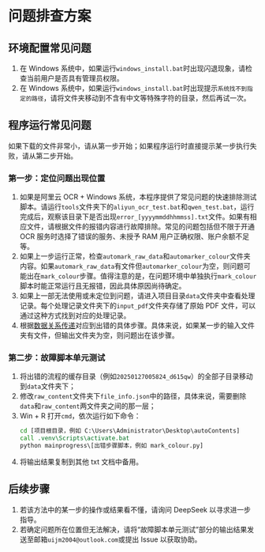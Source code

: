 # 问题排查方案

## 环境配置常见问题

1. 在 Windows 系统中，如果运行`windows_install.bat`时出现闪退现象，请检查当前用户是否具有管理员权限。
2. 在 Windows 系统中，如果运行`windows_install.bat`时出现提示`系统找不到指定的路径`，请将文件夹移动到不含有中文等特殊字符的目录，然后再试一次。

## 程序运行常见问题

如果下载的文件非常小，请从第一步开始；如果程序运行时直接提示某一步执行失败，请从第二步开始。

### 第一步：定位问题出现位置

1. 如果是阿里云 OCR + Windows 系统，本程序提供了常见问题的快速排除测试脚本。请运行`tools`文件夹下的`aliyun_ocr_test.bat`和`qwen_test.bat`，运行完成后，观察该目录下是否出现`error_[yyyymmddhhmmss].txt`文件。如果有相应文件，请根据文件的报错内容进行故障排除。常见的问题包括但不限于开通 OCR 服务时选择了错误的服务、未授予 RAM 用户正确权限、账户余额不足等。
2. 如果上一步运行正常，检查`automark_raw_data`和`automarker_colour`文件夹内容。如果`automark_raw_data`有文件但`automarker_colour`为空，则问题可能出在`mark_colour`步骤。值得注意的是，在问题环境中单独执行`mark_colour`脚本时能正常运行且无报错，因此具体原因尚待确定。
3. 如果上一部无法使用或未定位到问题，请进入项目目录`data`文件夹中查看处理记录。每个处理记录文件夹下的`input_pdf`文件夹存储了原始 PDF 文件，可以通过这种方式找到对应的处理记录。
4. 根据[数据关系传递](./数据关系传递.svg)对应到出错的具体步骤。具体来说，如果某一步的输入文件夹有文件，但输出文件夹为空，则问题出在该步骤。

### 第二步：故障脚本单元测试

1. 将出错的流程的缓存目录（例如`20250127005824_d615qw`）的全部子目录移动到`data`文件夹下；
2. 修改`raw_content`文件夹下`file_info.json`中的路径，具体来说，需要删除`data`和`raw_content`两文件夹之间的那一层；
2. Win + R 打开`cmd`，依次运行如下命令：
    ```cmd
    cd [项目根目录，例如 C:\Users\Administrator\Desktop\autoContents]
    call .venv\Scripts\activate.bat
    python mainprogress\[出错步骤脚本，例如 mark_colour.py]
    ```
3. 将输出结果复制到其他 txt 文档中备用。

## 后续步骤

1. 若该方法中的某一步的操作或结果看不懂，请询问 DeepSeek 以寻求进一步指导。
2. 若确定问题所在位置但无法解决，请将“故障脚本单元测试”部分的输出结果发送至邮箱`uijm2004@outlook.com`或提出 Issue 以获取协助。